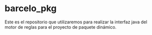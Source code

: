# barcelo_pkg

Este es el repositorio que utilizaremos para realizar la interfaz java del motor de reglas para el proyecto de paquete dinámico.
